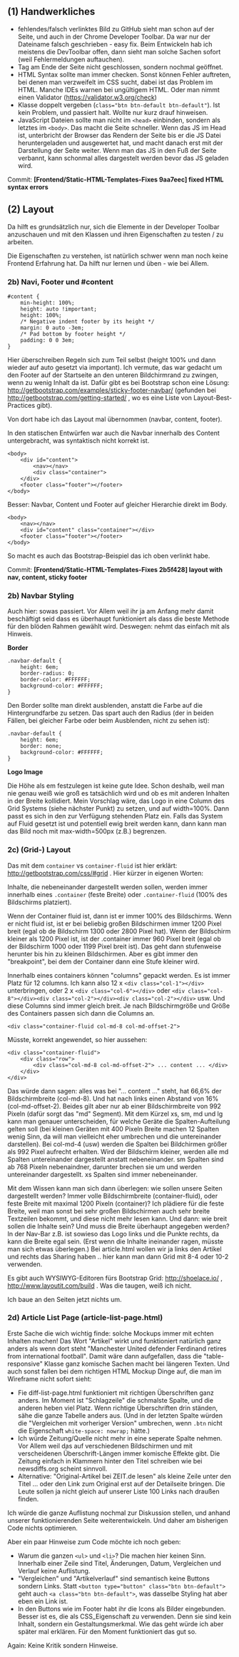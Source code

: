 ## (1) Handwerkliches

- fehlendes/falsch verlinktes Bild zu GitHub sieht man schon auf der Seite, und auch in der Chrome Developer Toolbar. Da war nur der Dateiname falsch geschrieben - easy fix. Beim Entwickeln hab ich meistens die DevToolbar offen, dann sieht man solche Sachen sofort (weil Fehlermeldungen auftauchen). 
- <html> Tag am Ende der Seite nicht geschlossen, sondern nochmal geöffnet.
- HTML Syntax sollte man immer checken. Sonst können Fehler auftreten, bei denen man verzweifelt im CSS sucht, dabei ist das Problem im HTML. Manche IDEs warnen bei ungültigem HTML. Oder man nimmt einen Validator (https://validator.w3.org/check)
- Klasse doppelt vergeben (`class="btn btn-default btn-default"`). Ist kein Problem, und passiert halt. Wollte nur kurz drauf hinweisen.
- JavaScript Dateien sollte man nicht im `<head>` einbinden, sondern als letztes im `<body>`. Das macht die Seite schneller. Wenn das JS im Head ist, unterbricht der Browser das Rendern der Seite bis er die JS Datei heruntergeladen und ausgewertet hat, und macht danach erst mit der Darstellung der Seite weiter. Wenn man das JS in den Fuß der Seite verbannt, kann schonmal alles dargestelt werden bevor das JS geladen wird.

Commit: **[Frontend/Static-HTML-Templates-Fixes 9aa7eec] fixed HTML syntax errors**


## (2) Layout 

Da hilft es grundsätzlich nur, sich die Elemente in der Developer Toolbar anzuschauen und mit den Klassen und ihren Eigenschaften zu testen / zu arbeiten.

Die Eigenschaften zu verstehen, ist natürlich schwer wenn man noch keine Frontend Erfahrung hat. Da hilft nur lernen und üben - wie bei Allem.

### 2b) Navi, Footer und #content 

    #content {
        min-height: 100%;
        height: auto !important;
        height: 100%;
        /* Negative indent footer by its height */
        margin: 0 auto -3em;
        /* Pad bottom by footer height */
        padding: 0 0 3em;
    }

Hier überschreiben Regeln sich zum Teil selbst (height 100% und dann wieder auf auto gesetzt via important). Ich vermute, das war gedacht um den Footer auf der Startseite an den unteren Bildchirmrand zu zwingen, wenn zu wenig Inhalt da ist. Dafür gibt es bei Bootstrap schon eine Lösung: http://getbootstrap.com/examples/sticky-footer-navbar/ (gefunden bei http://getbootstrap.com/getting-started/ , wo es eine Liste von Layout-Best-Practices gibt).

Von dort habe ich das Layout mal übernommen (navbar, content, footer).

In den statischen Entwürfen war auch die Navbar innerhalb des Content untergebracht, was syntaktisch nicht korrekt ist. 

    <body>
        <div id="content">
            <nav></nav>
            <div class="container">
        </div>
        <footer class="footer"></footer>
    </body>

Besser: Navbar, Content und Footer auf gleicher Hierarchie direkt im Body.

    <body>
        <nav></nav>
        <div id="content" class="container"></div>
        <footer class="footer"></footer>
    </body>

So macht es auch das Bootstrap-Beispiel das ich oben verlinkt habe.

Commit: **[Frontend/Static-HTML-Templates-Fixes 2b5f428] layout with nav, content, sticky footer**


### 2b) Navbar Styling

Auch hier: sowas passiert. Vor Allem weil ihr ja am Anfang mehr damit beschäftigt seid dass es überhaupt funktioniert als dass die beste Methode für den blöden Rahmen gewählt wird. Deswegen: nehmt das einfach mit als Hinweis.

**Border**

    .navbar-default {
        height: 6em;
        border-radius: 0;
        border-color: #FFFFFF;
        background-color: #FFFFFF;
    }

Den Border sollte man direkt ausblenden, anstatt die Farbe auf die Hintergrundfarbe zu setzen. Das spart auch den Radius (der in beiden Fällen, bei gleicher Farbe oder beim Ausblenden, nicht zu sehen ist):

    .navbar-default {
        height: 6em;
        border: none;
        background-color: #FFFFFF;
    }

**Logo Image**

Die Höhe als em festzulegen ist keine gute Idee. Schon deshalb, weil man nie genau weiß wie groß es tatsächlich wird und ob es mit anderen Inhalten in der Breite kollidiert. Mein Vorschlag wäre, das Logo in eine Column des Grid Systems (siehe nächster Punkt) zu setzen, und auf width=100%. Dann passt es sich in den zur Verfügung stehenden Platz ein. Falls das System auf Fluid gesetzt ist und potentiell ewig breit werden kann, dann kann man das Bild noch mit max-width=500px (z.B.) begrenzen.



### 2c) (Grid-) Layout

Das mit dem `container` vs `container-fluid` ist hier erklärt: http://getbootstrap.com/css/#grid . Hier kürzer in eigenen Worten: 

Inhalte, die nebeneinander dargestellt werden sollen, werden immer innerhalb eines `.container` (feste Breite) oder `.container-fluid` (100% des Bildschirms platziert). 

Wenn der Container fluid ist, dann ist er immer 100% des Bildschirms. Wenn er nicht fluid ist, ist er bei beliebig großen Bildschirmen immer 1200 Pixel breit (egal ob de Bildschirm 1300 oder 2800 Pixel hat). Wenn der Bildschirm kleiner als 1200 Pixel ist, ist der .container immer 960 Pixel breit (egal ob der Bildschirm 1000 oder 1199 Pixel breit ist). Das geht dann stufenweise herunter bis hin zu kleinen Bildschirmen. Aber es gibt immer den "breakpoint", bei dem der Container dann eine Stufe kleiner wird. 

Innerhalb eines containers können "columns" gepackt werden. Es ist immer Platz für 12 columns. Ich kann also 12 x `<div class="col-1"></div>` unterbringen, oder 2 x `<div class="col-6"></div>` oder `<div class="col-8"></div><div class="col-2"></div><div class="col-2"></div>` usw. Und diese Columns sind immer gleich breit. Je nach Bildschirmgröße und Größe des Containers passen sich dann die Columns an.

    <div class="container-fluid col-md-8 col-md-offset-2">

Müsste, korrekt angewendet, so hier aussehen: 

    <div class="container-fluid">
        <div class="row">
            <div class="col-md-8 col-md-offset-2"> ... content ... </div>
        </div>
    </div>

Das würde dann sagen: alles was bei "... content ..." steht, hat 66,6% der Bildschirmbreite (col-md-8). Und hat nach links einen Abstand von 16% (col-md-offset-2). Beides gilt aber nur ab einer Bildschirmbreite von 992 Pixeln (dafür sorgt das "md" Segment). Mit dem Kürzel xs, sm, md und lg kann man genauer unterscheiden, für welche Geräte die Spalten-Aufteilung gelten soll (bei kleinen Geräten mit 400 Pixeln Breite machen 12 Spalten wenig Sinn, da will man vielleicht eher umbrechen und die untereinander darstellen). Bei col-md-4 (usw) werden die Spalten bei Bildchirmen größer als 992 Pixel aufrecht erhalten. Wird der Bildschirm kleiner, werden alle md Spalten untereinander dargestellt anstatt nebeneinander. sm Spalten sind ab 768 Pixeln nebenaindner, darunter brechen sie um und werden untereinander dargestellt. xs Spalten sind immer nebeneinander. 

Mit dem Wissen kann man sich dann überlegen: wie sollen unsere Seiten dargestellt werden? Immer volle Bildschirmbreite (container-fluid), oder feste Breite mit maximal 1200 Pixeln (container)? Ich plädiere für die feste Breite, weil man sonst bei sehr großen Bildschirmen auch sehr breite Textzeilen bekommt, und diese nicht mehr lesen kann. Und dann: wie breit sollen die Inhalte sein? Und muss die Breite überhaupt angegeben werden? In der Nav-Bar z.B. ist sowieso das Logo links und die Punkte rechts, da kann die Breite egal sein. (Erst wenn die Inhalte ineinander ragen, müsste man sich etwas überlegen.) Bei article.html wollen wir ja links den Artikel und rechts das Sharing haben .. hier kann man dann Grid mit 8-4 oder 10-2 verwenden. 

Es gibt auch WYSIWYG-Editoren fürs Bootstrap Grid: http://shoelace.io/ , http://www.layoutit.com/build . Was die taugen, weiß ich nicht.

Ich baue an den Seiten jetzt nichts um. 


### 2d) Article List Page (article-list-page.html)

Erste Sache die wich wichtig finde: solche Mockups immer mit echten Inhalten machen! Das Wort "Artikel" wirkt und funktioniert natürlich ganz anders als wenn dort steht "Manchester United defender Ferdinand retires from international football". Damit wäre dann aufgefallen, dass die "table-responsive" Klasse ganz komische Sachen macht bei längeren Texten. Und auch sonst fallen bei dem richtigen HTML Mockup Dinge auf, die man im Wireframe nicht sofort sieht: 

- Fie diff-list-page.html funktioniert mit richtigen Überschriften ganz anders. Im Moment ist "Schlagzeile" die schmalste Spalte, und die anderen heben viel Platz. Wenn richtige Überschriften drin ständen, sähe die ganze Tabelle anders aus. (Und in der letzten Spalte würden die "Vergleichen mit vorheriger Version" umbrechen, wenn `.btn` nicht die Eigenschaft `white-space: nowrap;` hätte.)
- Ich würde Zeitung/Quelle nicht mehr in eine seperate Spalte nehmen. Vor Allem weil das auf verschiedenen Bildschirmen und mit verscheidenen Ǘberschrift-Längen immer komische Effekte gibt. Die Zeitung einfach in Klammern hinter den Titel schreiben wie bei newsdiffs.org scheint sinnvoll. 
- Alternative: "Original-Artikel bei ZEIT.de lesen" als kleine Zeile unter den Titel ... oder den Link zum Original erst auf der Detailseite bringen. Die Leute sollen ja nicht gleich auf unserer Liste 100 Links nach draußen finden.


Ich würde die ganze Auflistung nochmal zur Diskussion stellen, und anhand unserer funktionierenden Seite weiterentwickeln. Und daher am bisherigen Code nichts optimieren. 

Aber ein paar Hinweise zum Code möchte ich noch geben: 

- Warum die ganzen `<ul>` und `<li>`? Die machen hier keinen Sinn. Innerhalb einer Zeile sind Titel, Änderungen, Datum, Vergleichen und Verlauf keine Auflistung.
- "Vergleichen" und "Artikelverlauf" sind semantisch keine Buttons sondern Links. Statt `<button type="button" class="btn btn-default">` geht auch `<a class="btn btn-default">`, was dasselbe Styling hat aber eben ein Link ist.
- In den Buttons wie im Footer habt ihr die Icons als Bilder eingebunden. Besser ist es, die als CSS_Eigenschaft zu verwenden. Denn sie sind kein Inhalt, sondern ein Gestaltungsmerkmal. Wie das geht würde ich aber später mal erklären. Für den Moment funktioniert das gut so.

Again: Keine Kritik sondern Hinweise.
